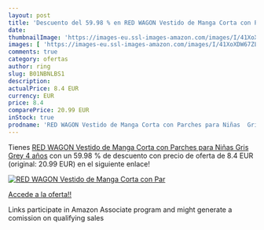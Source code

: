 ```yaml
---
layout: post
title: 'Descuento del 59.98 % en RED WAGON Vestido de Manga Corta con Par'
date: 
thumbnailImage: 'https://images-eu.ssl-images-amazon.com/images/I/41XoXDW67ZL._SL200_.jpg'
images: [ 'https://images-eu.ssl-images-amazon.com/images/I/41XoXDW67ZL._SL200_.jpg' ]
comments: true
category: ofertas
author: ring
slug: B01NBNLBS1
description:
actualPrice: 8.4 EUR
currency: EUR
price: 8.4
comparePrice: 20.99 EUR
inStock: true
prodname: 'RED WAGON Vestido de Manga Corta con Parches para Niñas  Gris  Grey   4 años'
---
```


Tienes [RED WAGON Vestido de Manga Corta con Parches para Niñas  Gris  Grey   4 años](https://www.amazon.es/dp/B01NBNLBS1/?tag=tolees-21) con un 59.98 % de descuento con precio de oferta de 8.4 EUR (original: 20.99 EUR) en el siguiente enlace!

[![RED WAGON Vestido de Manga Corta con Par](https://images-eu.ssl-images-amazon.com/images/I/41XoXDW67ZL._SL200_.jpg)](https://www.amazon.es/dp/B01NBNLBS1/?tag=tolees-21)

[Accede a la oferta!!](https://www.amazon.es/dp/B01NBNLBS1/?tag=tolees-21)

Links participate in Amazon Associate program and might generate a comission on qualifying sales


